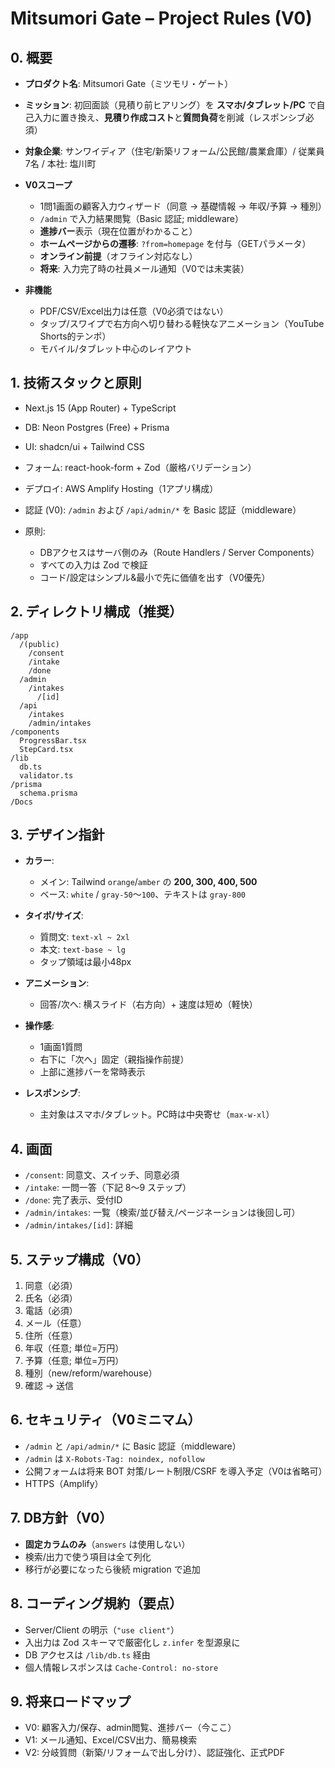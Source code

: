 # Mitsumori Gate – Project Rules (V0)

## 0. 概要

* **プロダクト名**: Mitsumori Gate（ミツモリ・ゲート）
* **ミッション**: 初回面談（見積り前ヒアリング）を **スマホ/タブレット/PC** で自己入力に置き換え、**見積り作成コスト**と**質問負荷**を削減（レスポンシブ必須）
* **対象企業**: サンワイディア（住宅/新築リフォーム/公民館/農業倉庫）/ 従業員7名 / 本社: 塩川町
* **V0スコープ**

  * 1問1画面の顧客入力ウィザード（同意 → 基礎情報 → 年収/予算 → 種別）
  * `/admin` で入力結果閲覧（Basic 認証; middleware）
  * **進捗バー**表示（現在位置がわかること）
  * **ホームページからの遷移**: `?from=homepage` を付与（GETパラメータ）
  * **オンライン前提**（オフライン対応なし）
  * **将来**: 入力完了時の社員メール通知（V0では未実装）
* **非機能**

  * PDF/CSV/Excel出力は任意（V0必須ではない）
  * タップ/スワイプで右方向へ切り替わる軽快なアニメーション（YouTube Shorts的テンポ）
  * モバイル/タブレット中心のレイアウト

## 1. 技術スタックと原則

* Next.js 15 (App Router) + TypeScript
* DB: Neon Postgres (Free) + Prisma
* UI: shadcn/ui + Tailwind CSS
* フォーム: react-hook-form + Zod（厳格バリデーション）
* デプロイ: AWS Amplify Hosting（1アプリ構成）
* 認証 (V0): `/admin` および `/api/admin/*` を Basic 認証（middleware）
* 原則:

  * DBアクセスはサーバ側のみ（Route Handlers / Server Components）
  * すべての入力は Zod で検証
  * コード/設定はシンプル&最小で先に価値を出す（V0優先）

## 2. ディレクトリ構成（推奨）

```
/app
  /(public)
    /consent
    /intake
    /done
  /admin
    /intakes
      /[id]
  /api
    /intakes
    /admin/intakes
/components
  ProgressBar.tsx
  StepCard.tsx
/lib
  db.ts
  validator.ts
/prisma
  schema.prisma
/Docs
```

## 3. デザイン指針

* **カラー**:

  * メイン: Tailwind `orange`/`amber` の **200, 300, 400, 500**
  * ベース: `white` / `gray-50`〜`100`、テキストは `gray-800`
* **タイポ/サイズ**:

  * 質問文: `text-xl ~ 2xl`
  * 本文: `text-base ~ lg`
  * タップ領域は最小48px
* **アニメーション**:

  * 回答/次へ: 横スライド（右方向）+ 速度は短め（軽快）
* **操作感**:

  * 1画面1質問
  * 右下に「次へ」固定（親指操作前提）
  * 上部に進捗バーを常時表示
* **レスポンシブ**:

  * 主対象はスマホ/タブレット。PC時は中央寄せ（`max-w-xl`）

## 4. 画面

* `/consent`: 同意文、スイッチ、同意必須
* `/intake`: 一問一答（下記 8〜9 ステップ）
* `/done`: 完了表示、受付ID
* `/admin/intakes`: 一覧（検索/並び替え/ページネーションは後回し可）
* `/admin/intakes/[id]`: 詳細

## 5. ステップ構成（V0）

1. 同意（必須）
2. 氏名（必須）
3. 電話（必須）
4. メール（任意）
5. 住所（任意）
6. 年収（任意; 単位=万円）
7. 予算（任意; 単位=万円）
8. 種別（new/reform/warehouse）
9. 確認 → 送信

## 6. セキュリティ（V0ミニマム）

* `/admin` と `/api/admin/*` に Basic 認証（middleware）
* `/admin` は `X-Robots-Tag: noindex, nofollow`
* 公開フォームは将来 BOT 対策/レート制限/CSRF を導入予定（V0は省略可）
* HTTPS（Amplify）

## 7. DB方針（V0）

* **固定カラムのみ**（`answers` は使用しない）
* 検索/出力で使う項目は全て列化
* 移行が必要になったら後続 migration で追加

## 8. コーディング規約（要点）

* Server/Client の明示（`"use client"`）
* 入出力は Zod スキーマで厳密化し `z.infer` を型源泉に
* DB アクセスは `/lib/db.ts` 経由
* 個人情報レスポンスは `Cache-Control: no-store`

## 9. 将来ロードマップ

* V0: 顧客入力/保存、admin閲覧、進捗バー（今ここ）
* V1: メール通知、Excel/CSV出力、簡易検索
* V2: 分岐質問（新築/リフォームで出し分け）、認証強化、正式PDF
